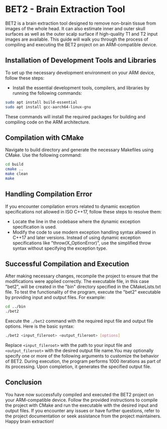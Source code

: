 # BET2 - Brain Extraction Tool 

BET2 is a brain extraction tool designed to remove non-brain tissue from images of the whole head. It can also estimate inner and outer skull surfaces as well as the outer scalp surface if high-quality T1 and T2 input images are available. This guide will walk you through the process of compiling and executing the BET2 project on an ARM-compatible device.

## Installation of Development Tools and Libraries

To set up the necessary development environment on your ARM device, follow these steps:

- Install the essential development tools, compilers, and libraries by running the following commands:

```bash
sudo apt install build-essential
sudo apt install gcc-aarch64-linux-gnu
```
These commands will install the required packages for building and compiling code on the ARM architecture.

## Compilation with CMake

Navigate to build directory and generate the necessary Makefiles using CMake. Use the following command:
```bash
cd build
cmake ..
make clean
make
```
## Handling Compilation Error

If you encounter compilation errors related to dynamic exception specifications not allowed in ISO C++17, follow these steps to resolve them:

-	Locate the line in the codebase where the dynamic exception specification is used.
-	Modify the code to use modern exception handling syntax allowed in C++17 and later versions. Instead of using dynamic exception specifications like "throw(X_OptionError)", use the simplified throw syntax without specifying the exception type.

## Successful Compilation and Execution
After making necessary changes, recompile the project to ensure that the modifications were applied correctly. The executable file, in this case "bet2", will be created in the "bin" directory specified in the CMakeLists.txt file.
To test the functionality of the program, execute the "bet2" executable by providing input and output files. For example:
 ```bash
cd ../bin
./bet2
```
Execute the `./bet2` command with the required input file and output file options. Here is the basic syntax:
 ```bash
./bet2 <input_fileroot> <output_fileroot> [options]
```
Replace `<input_fileroot>` with the path to your input file and `<output_fileroot>` with the desired output file name.You may optionally specify one or more of the following arguments to customize the behavior of BET2. During execution, the program performs 1000 iterations as part of its processing. Upon completion, it generates the specified output file.

## Conclusion

You have now successfully compiled and executed the BET2 project on your ARM-compatible device. Follow the provided instructions to compile the project with CMake and run the executable with the desired input and output files. If you encounter any issues or have further questions, refer to the project documentation or seek assistance from the project maintainers. Happy brain extraction!
